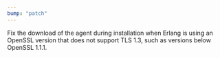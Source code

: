 ```yaml
---
bump: "patch"
---
```


Fix the download of the agent during installation when Erlang is
using an OpenSSL version that does not support TLS 1.3, such as versions below OpenSSL 1.1.1.
